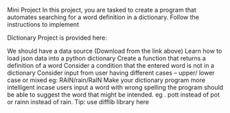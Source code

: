 Mini Project
In this project, you are tasked to create a program that automates searching for a word definition in a dictionary. Follow the instructions to implement



Dictionary Project is provided here: 



We should have a data source (Download from the link above)
Learn how to load json data into a python dictionary
Create a function that returns a definition of a word
Consider a condition that the entered word is not in a dictionary
Consider input from user having different cases – upper/ lower case or mixed eg: RAIN/rain/RaIN
Make your dictionary program more intelligent incase users input a word with wrong spelling the program should be able to suggest the word that might be intended.
eg . pott instead of pot or rainn instead of rain. Tip: use difflib library here
